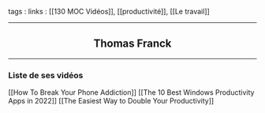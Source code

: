 tags : 
links : [[130 MOC Vidéos]], [[productivité]], [[Le travail]]

****

<h2 style="text-align: center;"> Thomas Franck </h2>

****


### Liste de ses vidéos

[[How To Break Your Phone Addiction]]
[[The 10 Best Windows Productivity Apps in 2022]]
[[The Easiest Way to Double Your Productivity]]